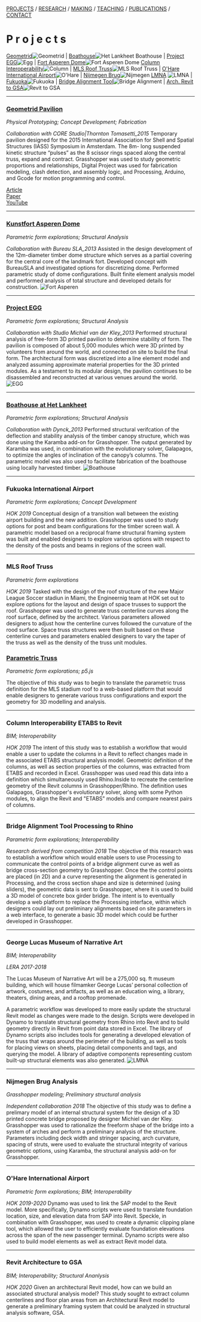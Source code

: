 [PROJECTS](./projects.html)  /  [RESEARCH](./research)  /  [MAKING](./making)  /  [TEACHING](./courses.html) / [PUBLICATIONS](./publications.html) /  [CONTACT](./contact.html)  

# P r o j e c t s

 [Geometrid](#geometrid-pavilion)![Geometrid](/2019/Geometrid_Project.jpg) | [Boathouse](#boathouse-at-het-lankheet)![Het Lankheet Boathouse](/2019/Boathouse_Project.jpg) | [Project EGG](#project-egg)![Egg](/2019/Egg_Project.jpg) | [Fort Asperen Dome](#kunstfort-asperen-dome)![Fort Asperen Dome](/2019/Dome_Project.jpg)
  [Column Interoperability](#column-interoperability-etabs-to-revit)![Column](/2019/Col_Interop_Project.jpg) | [MLS Roof Truss](#mls-roof-truss)![MLS Roof Truss](/2019/StadiumTruss_Project.jpg) | [O'Hare International Airport](#o'hare-international-airport)![O'Hare](/2019/ORD_Project.jpg) | [Nijmegen Brug](#nijmegen-brug-analysis)![Nijmegen](/2019/Nijmegen_Brug_Project.jpg)
  [LMNA](#george-lucas-museum-of-narrative-art) ![LMNA](/2019/LMNA_Project.jpg) | [Fukuoka](#fukuoka-international-airport)![Fukuoka](/2019/Fukuoka_Project.jpg) | [Bridge Alignment Tool](#bridge-alignment-tool-processing-to-rhino)![Bridge Alignment](/2019/BridgeAlignment_Project.jpg)  | [Arch. Revit to GSA](#revit-architecture-to-gsa)![Revit to GSA](/2019/Revit_to_GSA_Project.jpg)


-----
### [Geometrid Pavilion](http://core.thorntontomasetti.com/geometrid-pavilion/)
*Physical Prototyping; Concept Development; Fabrication*  

*Collaboration with CORE Studio|Thornton Tomasetti_2015*
Temporary pavilion designed for the 2015 International Association for Shell and Spatial Structures (IASS) Symposium in Amsterdam. The 8m- long suspended kinetic structure “pulses” as the 8 scissor rings spaced along the central truss, expand and contract. Grasshopper was used to study geometric proportions and relationships, Digital Project was used for fabrication modeling, clash detection, and assembly logic, and Processing, Arduino, and Gcode for motion programming and control.

[Article](http://core.thorntontomasetti.com/geometrid-pavilion/)  
[Paper](https://s3.amazonaws.com/corewebsite-media-uploads/CoreStudioWebsite/wp-content/uploads/20150914212851/20150817_IASS_Geometrid-Paper_final_r02.pdf)  
[YouTube](https://www.youtube.com/watch?v=Gt9Fv8wE0YI)  

------
### [Kunstfort Asperen Dome](https://www.fortbijasperen.nl/avg.html)
*Parametric form explorations; Structural Analysis*  

*Collaboration with Bureau SLA_2013*
Assisted in the design development of the 12m-diameter timber dome structure which serves as a partial covering for the central core of the landmark fort. Developed concept with BureauSLA and investigated options for discretizing dome.  Performed parametric study of dome configurations.  Built finite element analysis model and performed analysis of total structure and developed details for construction. 
![Fort Asperen](/2019/FortAsperen_portfolio.jpg)

------
### [Project EGG](http://www.michielvanderkley.nl/egg/project-egg/)
*Parametric form explorations; Structural Analysis*  

*Collaboration with Studio Michiel van der Kley_2013*
Performed structural analysis of free-form 3D printed pavilion to determine stability of form. The pavilion  is composed of about 5,000 modules which were 3D printed by volunteers from around the world, and connected on site to build the final form.  The architectural form was discretized into a line element model and analyzed assuming approximate material properties for the 3D printed modules. As a testament to its modular design, the pavilion continues to be disassembled and reconstructed at various venues around the world.
![EGG](/2019/EGG_portfolio.jpg)

------
### [Boathouse at Het Lankheet](http://dynck.nl)
*Parametric form explorations; Structural Analysis*  

*Collaboration with Dynck_2013*
Performed structural verifcation of the deflection and stability analysis of the timber canopy structure, which was done using the Karamba add-on for Grasshopper. The output generated by Karamba was used, in combination with the evolutionary solver, Galapagos, to optimize the angles of inclination of the canopy’s columns. The parametric model was also used to facilitate fabrication of the boathouse using locally harvested timber. 
![Boathouse](/2019/Boathouse_portfolio.jpg)

-----
### Fukuoka International Airport
*Parametric form explorations; Concept Development*  

*HOK 2019*
Conceptual design of a transition wall between the existing airport building and the new addition.  Grasshopper was used to study options for post and beam configurations for the timber screen wall.  A parametric model based on a reciprocal frame structural framing system was built and enabled designers to explore various options with respect to the density of the posts and beams in regions of the screen wall.

------
### MLS Roof Truss
*Parametric form explorations*  

*HOK 2019*
Tasked with the design of the roof structure of the new Major League Soccer stadiun in Miami, the Engineernig team at HOK set out to explore options for the layout and design of space trusses to support the roof.  Grasshopper was used to generate truss centerline curves along the roof surface, defined by the architect.  Various parameters allowed designers to adjust how the centerline curves followed the curvature of the rood surface.  Space truss structures were then built based on these centerline curves and parameters enabled designers to vary the taper of the truss as well as the density of the truss unit modules. 

### [Parametric Truss](/2019/exploration/parametric/index.html)
*Parametric form explorations; p5.js* 

The objective of this study was to begin to translate the parametric truss definition for the MLS stadium roof to a web-based platform that would enable designers to generate various truss configurations and export the geometry for 3D modelling and analysis.

-----
### Column Interoperability ETABS to Revit
*BIM; Interoperability*  

*HOK 2019*
The intent of this study was to establish a workflow that would enable a user to update the columns in a Revit to reflect changes made in the associated ETABS structural analysis model.  Geometric definition of the columns, as well as section properties of the columns, was extracted from ETABS and recorded in Excel.  Grasshopper was used read this data into a definition which simultaneously used Rhino.Inside to recreate the centerline geometry of the Revit columns in Grasshopper/Rhino.  The definition uses Galapagos, Grasshopper's evolutionary solver, along with some Python modules, to align the Revit and "ETABS" models and compare nearest pairs of columns.

-----
### Bridge Alignment Tool Processing to Rhino
*Parametric form explorations; Interoperability*  

*Research derived from competition 2018*
The objective of this research was to establish a workflow which would enable users to use Processing to communicate the control points of a bridge alignment curve as well as bridge cross-section geometry to Grasshopper.  Once the the control points are placed (in 2D) and a curve representing the alignment is generated in Processing, and the cross section shape and size is determined (using sliders), the geometric data is sent to Grasshopper, where it is used to build a 3D model of concrete box girder bridge.  The intent is to eventually develop a web platform to replace the Processing interface, within which designers could lay out preliminary alignments based on site parameters in a web interface, to generate a basic 3D model which could be further developed in Grasshopper.

-----
### George Lucas Museum of Narrative Art
*BIM; Interoperability*  

*LERA 2017-2018*

The Lucas Museum of Narrative Art will be a 275,000 sq. ft museum building, which will house filmamker George Lucas’ personal collection of artwork, costumes, and artifacts, as well as an education wing, a library, theaters, dining areas, and a rooftop promenade.

A parametric workflow was developed to more easily update the structural Revit model as changes were made to the design.  Scripts were developed in Dynamo to translate structural geometry from Rhino into Revit and to build geometry directly in Revit from point data stored in Excel.  The library of Dynamo scripts also includes tools for generating  a developed elevation of the truss that wraps around the perimeter of the building, as well as tools for placing views on sheets, placing detail components and tags, and querying the model.  A library of adaptive components representing custom built-up structural elements was also generated.
![LMNA](/2019/LMNA_portfolio.jpg)

-----
### Nijmegen Brug Analysis
*Grasshopper modeling; Preliminary structural analysis*  

*Independent collaboration 2018*
The objective of this study was to define a prelimary model of an internal structural system for the design of a 3D printed concrete bridge proposed by designer Michiel van der Kley.  Grasshopper was used to rationalize the freeform shape of the bridge into a system of arches and perform a preliminary analysis of the structure.  Parameters including deck width and stringer spacing, arch curvature, spacing of struts, were used to evaluate the structural integrity of various geometric options, using Karamba, the structural analysis add-on for Grasshopper. 

-----
### O'Hare International Airport
*Parametric form explorations; BIM; Interoperability*  

*HOK 2019-2020*
Dynamo was used to link the SAP model to the Revit model.  More specifically, Dynamo scripts were used to translate foundation location, size, and elevation data from SAP into Revit.  Speckle, in combination with Grasshopper, was used to create a dynamic clipping plane tool, which allowed the user to efficiently evaluate foundation elevations across the span of the new passenger terminal.  Dynamo scripts were also used to build model elements as well as extract Revit model data.

------
### Revit Architecture to GSA
*BIM; Interoperability; Structural Ananlysis*  

*HOK 2020*
Given an architectural Revit model, how can we build an associated structural analysis model?  This study sought to extract column centerlines and floor plan areas from an Architectural Revit model to generate a preliminary framing system that could be analyzed in structural analysis software, GSA.




